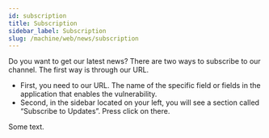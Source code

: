 ```yaml
---
id: subscription
title: Subscription
sidebar_label: Subscription
slug: /machine/web/news/subscription
---
```


Do you want to get our latest news?
There are two ways to subscribe to
our channel.
The first way is through our URL.

- First, you need to our URL.
  The name of the specific field or fields
  in the application
  that enables the vulnerability.
- Second, in the sidebar located on your
  left, you will see a section called
  “Subscribe to Updates”. Press click on there.

Some text.
